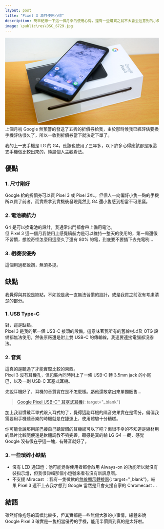```yaml
---
layout: post
title: "Pixel 3 滿月使用心得"
description: 簡單紀錄一下這一個月來的使用心得，還有一些購買之前不太會去注意到的小問題
image: \public\res\DSC_6729.jpg
---
```


![](\public\res\DSC_6729.jpg)
上個月初 Google 無預警的發送了五折的折價券給我，由於那時候我已經評估要換手機評估很久了，所以一收到折價券當下就決定下單了。

<!-- more -->

我的上一支手機是 LG 的 G4，應該也使用了三年多，以下許多心得應該都是跟這支手機做比較出來的，純屬個人主觀看法。

## 優點
### 1. 尺寸剛好
Google 給的折價券可以買 Pixel 3 或 Pixel 3XL，但個人一向偏好小隻一點的手機所以買了前者，而實際拿到實機後發現竟然比 G4 還小隻感到相當不可思議。
### 2. 電池續航力
G4 是可以換電池的設計，我通常出門都會帶上備用電池。  
但 Pixel 3 這一個月我使用上感覺續航力是可以維持一整天的使用的，第一周還很不習慣，想說奇怪怎麼用這麼久了還有 80% 的電，到底要不要插下去充電咧...
### 3. 相機很優秀
這個用過都說讚，無須多提。

## 缺點
我覺得與其說是缺點，不如說是我一直無法習慣的設計，或是我買之前沒有考慮清楚的部分。
### 1. USB Type-C
對，這是缺點。  
Pixel 3 是我的第一個 USB-C 接頭的設備，這意味著我所有的舊線材以及 OTG 設備都無法使用，然後原廠還是附上雙 USB-C 的傳輸線，我連要連接電腦都沒辦法。
### 2. 音質
這真的是聽過了才能實際比較的東西。  
Pixel 3 沒有耳機孔，但包裝內同時附上了一條 USB-C 轉 3.5mm jack 的小尾巴，以及一副 USB-C 耳塞式耳機。

先說耳機好了，耳機的音質實在是不怎麼樣。虧他還敢拿出來單獨販售...

> [Google Pixel USB-C™ 耳塞式耳機](https://store.google.com/tw/product/usb_c_earbuds){: target="_blank"}

加上我習慣戴耳罩式跟入耳式的了，覺得這副耳機的隔音效果實在是零分。偏偏我需要用手機聽音樂的時機就是在捷運上，使用體驗十分糟糕。

你可能會說那用尾巴接自己聽習慣的耳機總可以了吧？但很不幸的不知道是線材用的晶片比較隨便還是軟體調教不夠完善，聽感是真的輸 LG G4 一截，感覺 Google 沒有很在乎這一塊，有聲音就好了。

### 3. 一些瑣碎小缺點
+ 沒有 LED 通知燈：他可能覺得使用者都會啟用 Always-on 的功能所以就沒有裝指示燈，但我很仰賴那個小燈號來看有沒有新訊息啊。
+ 不支援 Miracast ：我有一隻微軟的[無線顯示轉接器](https://www.microsoft.com/accessories/zh-tw/products/adapters/wireless-display-adapter-2/p3q-00015){: target="_blank"}，結果 Pixel 3 連不上去我才想到 Google 當然是只會支援自家的 Chromecast ...

## 結語
雖然好像抱怨的篇幅比較多，但其實都是一些無傷大雅的小事情，總體來說 Google Pixel 3 確實是一隻相當優秀的手機，能用半價買到真的是太好啦。
